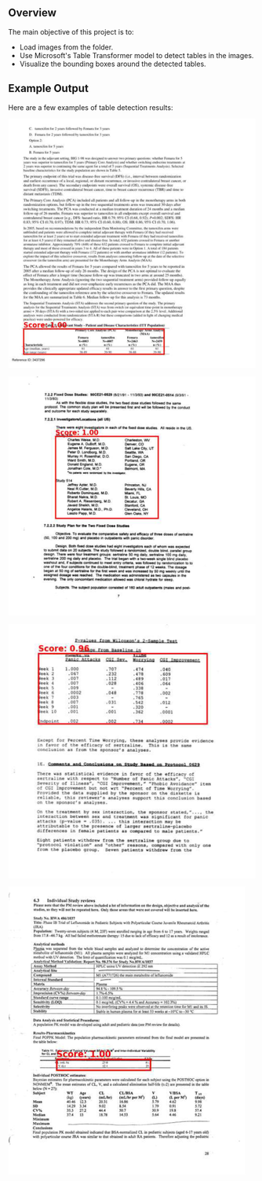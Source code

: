 ## Overview

The main objective of this project is to:
- Load images from the folder.
- Use Microsoft's Table Transformer model to detect tables in the images.
- Visualize the bounding boxes around the detected tables.

## Example Output

Here are a few examples of table detection results:

![Detected Table 1](images/table1.png)

![Detected Table 2](images/table2.png)

![Detected Table 3](images/table3.png)

![Detected Table 4](images/table4.png)

